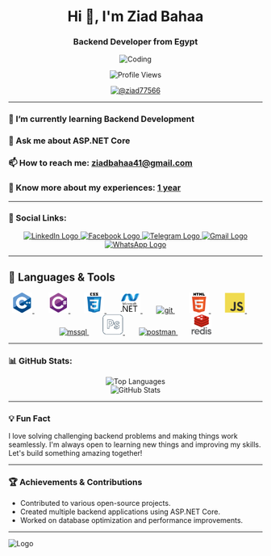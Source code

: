 <h1 align="center">Hi 👋, I'm Ziad Bahaa</h1>
<h3 align="center">Backend Developer from Egypt</h3>

<p align="center">
  <img src="https://cdn.dribbble.com/users/1162077/screenshots/3848914/programmer.gif" alt="Coding" width="500">
</p>

<p align="center">
  <img src="https://komarev.com/ghpvc/?username=ziadbaha&label=Profile%20views&color=0e75b6&style=flat" alt="Profile Views" />
</p>

<p align="center">
  <a href="https://twitter.com/@ziad77566" target="_blank">
    <img src="https://img.shields.io/twitter/follow/@ziad77566?logo=twitter&style=for-the-badge" alt="@ziad77566" />
  </a>
</p>

---

### 🌱 I’m currently learning **Backend Development**  
### 💬 Ask me about **ASP.NET Core**  
### 📫 How to reach me: [ziadbahaa41@gmail.com](mailto:ziadbahaa41@gmail.com)  
### 📄 Know more about my experiences: [1 year](#)

---

### 📌 Social Links:

<div align="center">
  <a href="https://www.linkedin.com/in/ziad-bahaa-b04561265/" target="_blank">
    <img src="https://img.shields.io/static/v1?message=LinkedIn&logo=linkedin&label=&color=0077B5&logoColor=white&style=for-the-badge" height="35" alt="LinkedIn Logo" />
  </a>
  <a href="https://www.facebook.com/profile.php?id=61577989555408" target="_blank">
    <img src="https://img.shields.io/static/v1?message=Facebook&logo=facebook&label=&color=1877F2&logoColor=white&style=for-the-badge" height="35" alt="Facebook Logo" />
  </a>
  <a href="https://t.me/zi_bah" target="_blank">
    <img src="https://img.shields.io/static/v1?message=Telegram&logo=telegram&label=&color=2CA5E0&logoColor=white&style=for-the-badge" height="35" alt="Telegram Logo" />
  </a>
  <a href="mailto:ziadbahaa41@gmail.com" target="_blank">
    <img src="https://img.shields.io/static/v1?message=Gmail&logo=gmail&label=&color=D14836&logoColor=white&style=for-the-badge" height="35" alt="Gmail Logo" />
  </a>
  <a href="https://api.whatsapp.com/send?phone=+201022673000" target="_blank">
    <img src="https://img.shields.io/static/v1?message=Whatsapp&logo=whatsapp&label=&color=25D366&logoColor=white&style=for-the-badge" height="35" alt="WhatsApp Logo" />
  </a>
</div>

---

## 🚀 Languages & Tools

<p align="center">
  <a href="https://www.w3schools.com/cpp/" target="_blank" rel="noreferrer">
    <img src="https://raw.githubusercontent.com/devicons/devicon/master/icons/cplusplus/cplusplus-original.svg" alt="cplusplus" width="40" height="40"/>
  </a>&nbsp;&nbsp;&nbsp;&nbsp;&nbsp;&nbsp;
  
  <a href="https://www.w3schools.com/cs/" target="_blank" rel="noreferrer">
    <img src="https://raw.githubusercontent.com/devicons/devicon/master/icons/csharp/csharp-original.svg" alt="csharp" width="40" height="40"/>
  </a>&nbsp;&nbsp;&nbsp;&nbsp;&nbsp;&nbsp;

  <a href="https://www.w3schools.com/css/" target="_blank" rel="noreferrer">
    <img src="https://raw.githubusercontent.com/devicons/devicon/master/icons/css3/css3-original-wordmark.svg" alt="css3" width="40" height="40"/>
  </a>&nbsp;&nbsp;&nbsp;&nbsp;&nbsp;&nbsp;

  <a href="https://dotnet.microsoft.com/" target="_blank" rel="noreferrer">
    <img src="https://raw.githubusercontent.com/devicons/devicon/master/icons/dot-net/dot-net-original-wordmark.svg" alt="dotnet" width="40" height="40"/>
  </a>&nbsp;&nbsp;&nbsp;&nbsp;&nbsp;&nbsp;

  <a href="https://git-scm.com/" target="_blank" rel="noreferrer">
    <img src="https://www.vectorlogo.zone/logos/git-scm/git-scm-icon.svg" alt="git" width="40" height="40"/>
  </a>&nbsp;&nbsp;&nbsp;&nbsp;&nbsp;&nbsp;

  <a href="https://www.w3.org/html/" target="_blank" rel="noreferrer">
    <img src="https://raw.githubusercontent.com/devicons/devicon/master/icons/html5/html5-original-wordmark.svg" alt="html5" width="40" height="40"/>
  </a>&nbsp;&nbsp;&nbsp;&nbsp;&nbsp;&nbsp;

  <a href="https://developer.mozilla.org/en-US/docs/Web/JavaScript" target="_blank" rel="noreferrer">
    <img src="https://raw.githubusercontent.com/devicons/devicon/master/icons/javascript/javascript-original.svg" alt="javascript" width="40" height="40"/>
  </a>&nbsp;&nbsp;&nbsp;&nbsp;&nbsp;&nbsp;

  <a href="https://www.microsoft.com/en-us/sql-server" target="_blank" rel="noreferrer">
    <img src="https://www.svgrepo.com/show/303229/microsoft-sql-server-logo.svg" alt="mssql" width="40" height="40"/>
  </a>&nbsp;&nbsp;&nbsp;&nbsp;&nbsp;&nbsp;

  <a href="https://www.photoshop.com/en" target="_blank" rel="noreferrer">
    <img src="https://raw.githubusercontent.com/devicons/devicon/master/icons/photoshop/photoshop-line.svg" alt="photoshop" width="40" height="40"/>
  </a>&nbsp;&nbsp;&nbsp;&nbsp;&nbsp;&nbsp;

  <a href="https://postman.com" target="_blank" rel="noreferrer">
    <img src="https://www.vectorlogo.zone/logos/getpostman/getpostman-icon.svg" alt="postman" width="40" height="40"/>
  </a>&nbsp;&nbsp;&nbsp;&nbsp;&nbsp;&nbsp;

  <a href="https://redis.io" target="_blank" rel="noreferrer">
    <img src="https://raw.githubusercontent.com/devicons/devicon/master/icons/redis/redis-original-wordmark.svg" alt="redis" width="40" height="40"/>
  </a>
</p>




---

### 📊 **GitHub Stats:**

<div align="center">
  <img src="https://github-readme-stats.vercel.app/api/top-langs?username=ziadbaha&show_icons=true&locale=en&layout=compact" alt="Top Languages" />
</div>

<div align="center">
  <img src="https://github-readme-stats.vercel.app/api?username=ziadbaha&show_icons=true&locale=en" alt="GitHub Stats" />
</div>



---

### 💡 **Fun Fact**  
I love solving challenging backend problems and making things work seamlessly. I'm always open to learning new things and improving my skills. Let's build something amazing together!

---

### 🏆 **Achievements & Contributions**  
- Contributed to various open-source projects.
- Created multiple backend applications using ASP.NET Core.
- Worked on database optimization and performance improvements.
---
![Logo](https://imgur.com/yxlX1qo.png)

